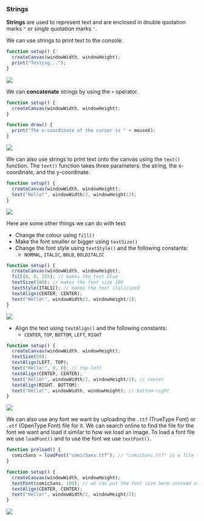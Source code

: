 ### Strings

**Strings** are used to represent text and are enclosed in double quotation marks `"` or single quotation marks `'`. 

We can use strings to print text to the console.

```js
function setup() {
  createCanvas(windowWidth, windowHeight);
  print("Testing...");
}
```
![](../Images/Testing.png)

We can **concatenate** strings by using the `+` operator.

```js
function setup() {
  createCanvas(windowWidth, windowHeight);
}

function draw() {
  print("The x-coordinate of the cursor is " + mouseX);
}
```

![](../Images/MouseX.png)

We can also use strings to print text onto the canvas using the `text()` function. The `text()` function takes three parameters: the string, the x-coordinate, and the y-coordinate.

```js
function setup() {
  createCanvas(windowWidth, windowHeight);
  text("Hello!", windowWidth/2, windowHeight/2);
}
```

![](../Images/Hello_Text.png)

Here are some other things we can do with text:

* Change the colour using `fill()`
* Make the font smaller or bigger using `textSize()` 
* Change the font style using `textStyle()` and the following constants:
  * `NORMAL`, `ITALIC`, `BOLD`, `BOLDITALIC`

```js
function setup() {
  createCanvas(windowWidth, windowHeight);
  fill(0, 0, 255); // makes the text blue
  textSize(100); // makes the font size 100
  textStyle(ITALIC); // makes the text italicized
  textAlign(CENTER, CENTER); 
  text("Hello!", windowWidth/2, windowHeight/2);
}
```

![](../Images/Hello_Text2.png)

* Align the text using `textAlign()` and the following constants:
  * `CENTER`, `TOP`, `BOTTOM`, `LEFT`, `RIGHT`

```js
function setup() {
  createCanvas(windowWidth, windowHeight);
  textSize(50);
  textAlign(LEFT, TOP);
  text("Hello!", 0, 0); // top-left
  textAlign(CENTER, CENTER);
  text("Hello!", windowWidth/2, windowHeight/2); // center
  textAlign(RIGHT, BOTTOM);
  text("Hello!", windowWidth, windowHeight); // bottom-right
}
```

![](../Images/Hello_Text3.png)

We can also use any font we want by uploading the `.ttf` (TrueType Font) or `.otf` (OpenType Font) file for it. We can search online to find the file for the font we want and load it similar to how we load an image. To load a font file we use `loadFont()` and to use the font we use `textFont()`.

```js
function preload() {
  comicSans = loadFont("comicSans.ttf"); // "comicSans.ttf" is a file that was found online and uploaded
}

function setup() {
  createCanvas(windowWidth, windowHeight);
  textFont(comicSans, 100); // we can put the font size here instead of using textSize()
  textAlign(CENTER, CENTER);
  text("Hello!", windowWidth/2, windowHeight/2);
}
```

![](../Images/Hello_Text4.png)
